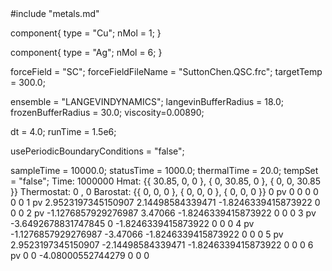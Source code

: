 <OpenMD version=1>
  <MetaData>
#include "metals.md"


component{
  type = "Cu";
	nMol = 1;
}

component{
  type = "Ag";
	nMol = 6;
}



forceField = "SC";
forceFieldFileName = "SuttonChen.QSC.frc";
targetTemp = 300.0;


ensemble = "LANGEVINDYNAMICS";
langevinBufferRadius = 18.0;
frozenBufferRadius = 30.0;
viscosity=0.00890;

dt = 4.0;
runTime = 1.5e6;

usePeriodicBoundaryConditions = "false";

sampleTime = 10000.0;
statusTime = 1000.0;
thermalTime = 20.0;
tempSet = "false";
  </MetaData>
  <Snapshot>
    <FrameData>
        Time: 1000000
        Hmat: {{ 30.85, 0, 0 }, { 0, 30.85, 0 }, { 0, 0, 30.85 }}
  Thermostat: 0 , 0
    Barostat: {{ 0, 0, 0 }, { 0, 0, 0 }, { 0, 0, 0 }}
    </FrameData>
    <StuntDoubles>
         0      pv      0       0       0       0       0       0
         1      pv      2.9523197345150907        2.14498584339471        -1.8246339415873922        0       0       0
         2      pv      -1.1276857929276987        3.47066        -1.8246339415873922        0       0       0
         3      pv      -3.6492678831747845        0        -1.8246339415873922        0       0       0
         4       pv      -1.1276857929276987        -3.47066        -1.8246339415873922        0       0       0
         5      pv      2.9523197345150907        -2.14498584339471        -1.8246339415873922        0       0       0
         6      pv      0        0        -4.08000552744279                0                          0       0
    </StuntDoubles>
  </Snapshot>
</OpenMD>
